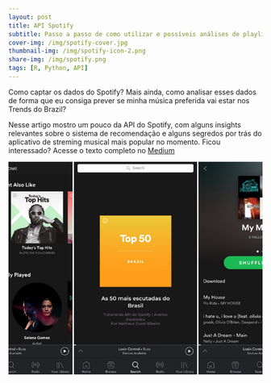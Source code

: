 ```yaml
---
layout: post
title: API Spotify
subtitle: Passo a passo de como utilizar e possíveis análises de playlists
cover-img: /img/spotify-cover.jpg
thumbnail-img: /img/spotify-icon-2.png
share-img: /img/spotify.png
tags: [R, Python, API]
---
```


Como captar os dados do Spotify? Mais ainda, como analisar esses dados de forma que eu consiga prever se minha música preferida vai estar nos Trends do Brazil?

Nesse artigo mostro um pouco da API do Spotify, com alguns insights relevantes sobre o sistema de recomendação e alguns segredos por trás do aplicativo de streming musical mais popular no momento. Ficou interessado? Acesse o texto completo no [Medium](https://medium.com/@matheusduzzi/api-spotify-passo-a-passo-de-como-utilizar-e-poss%C3%ADveis-an%C3%A1lises-de-playlists-3984e0c46704)

<img src="/img/spotify.png" alt="Spotify" align="center"/>

